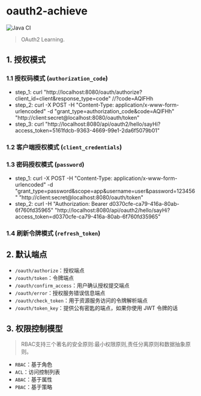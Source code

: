 # oauth2-achieve

![Java CI](https://github.com/aaric/oauth2-achieve/workflows/Java%20CI/badge.svg)

> OAuth2 Learning.

## 1. 授权模式

### 1.1 授权码模式 (`authorization_code`)

- step_1: curl "http://localhost:8080/oauth/authorize?client_id=client&response_type=code"  //?code=AQlFHh
- step_2: curl -X POST -H "Content-Type: application/x-www-form-urlencoded" -d "grant_type=authorization_code&code=AQlFHh" "http://client:secret@localhost:8080/oauth/token"
- step_3: curl "http://localhost:8080/api/oauth2/hello/sayHi?access_token=5161fdcb-9363-4669-99e1-2da6f5079b01"

### 1.2 客户端授权模式 (`client_credentials`)

### 1.3 密码授权模式 (`password`)

- step_1: curl -X POST -H "Content-Type: application/x-www-form-urlencoded" -d "grant_type=password&scope=app&username=user&password=123456" "http://client:secret@localhost:8080/oauth/token"
- step_2: curl -H "Authorization: Bearer d0370cfe-ca79-416a-80ab-6f760fd35965" "http://localhost:8080/api/oauth2/hello/sayHi?access_token=d0370cfe-ca79-416a-80ab-6f760fd35965"

### 1.4 刷新令牌模式 (`refresh_token`)

## 2. 默认端点

- `/oauth/authorize`：授权端点
- `/oauth/token`：令牌端点
- `/oauth/confirm_access`：用户确认授权提交端点
- `/oauth/error`：授权服务错误信息端点
- `/oauth/check_token`：用于资源服务访问的令牌解析端点
- `/oauth/token_key`：提供公有密匙的端点，如果你使用 JWT 令牌的话

## 3. 权限控制模型

> RBAC支持三个著名的安全原则:最小权限原则,责任分离原则和数据抽象原则。

- `RBAC`：基于角色
- `ACL`：访问控制列表
- `ABAC`：基于属性
- `PBAC`：基于策略
